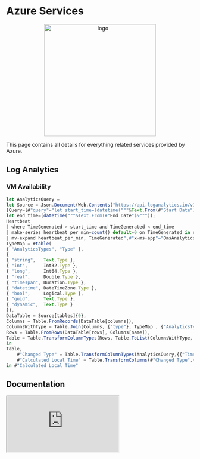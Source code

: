 # Azure Services

<p align="center">
  <img width="300" src="/images/undraw_collecting.svg" alt="logo">
</p>

This page contains all details for everything related services provided by Azure.

## Log Analytics

### VM Availability

```js
let AnalyticsQuery =
let Source = Json.Document(Web.Contents("https://api.loganalytics.io/v1/workspaces/"&#"Log Analytics Workspace ID"&"/query",
[Query=[#"query"="let start_time=(datetime("""&Text.From(#"Start Date")&"""));
let end_time=(datetime("""&Text.From(#"End Date")&"""));
Heartbeat
| where TimeGenerated > start_time and TimeGenerated < end_time
| make-series heartbeat_per_min=count() default=0 on TimeGenerated in range(start_time, end_time, 1m) by Computer
| mv-expand heartbeat_per_min, TimeGenerated",#"x-ms-app"="OmsAnalyticsPBI",#"prefer"="ai.response-thinning=true"],Timeout=#duration(0,0,4,0)])),
TypeMap = #table(
{ "AnalyticsTypes", "Type" },
{
{ "string",   Text.Type },
{ "int",      Int32.Type },
{ "long",     Int64.Type },
{ "real",     Double.Type },
{ "timespan", Duration.Type },
{ "datetime", DateTimeZone.Type },
{ "bool",     Logical.Type },
{ "guid",     Text.Type },
{ "dynamic",  Text.Type }
}),
DataTable = Source[tables]{0},
Columns = Table.FromRecords(DataTable[columns]),
ColumnsWithType = Table.Join(Columns, {"type"}, TypeMap , {"AnalyticsTypes"}),
Rows = Table.FromRows(DataTable[rows], Columns[name]),
Table = Table.TransformColumnTypes(Rows, Table.ToList(ColumnsWithType, (c) => { c{0}, c{3}}))
in
Table,
    #"Changed Type" = Table.TransformColumnTypes(AnalyticsQuery,{{"TimeGenerated", type datetimezone}}),
    #"Calculated Local Time" = Table.TransformColumns(#"Changed Type",{{"TimeGenerated", DateTimeZone.ToLocal, type datetimezone}})
in #"Calculated Local Time"
```

## Documentation

<iframe src="https://docs.microsoft.com/en-us/flow/"></iframe>
